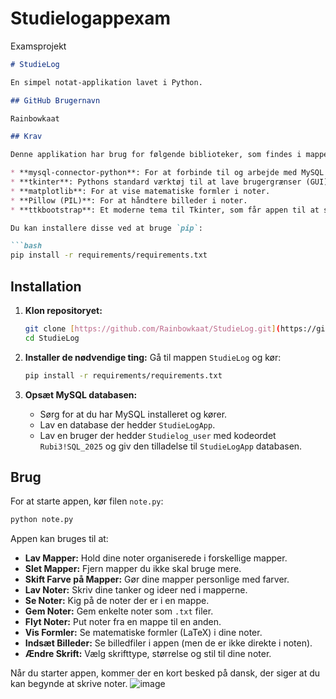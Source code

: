 # Studielogappexam
Examsprojekt
```markdown
# StudieLog

En simpel notat-applikation lavet i Python.

## GitHub Brugernavn

Rainbowkaat

## Krav

Denne applikation har brug for følgende biblioteker, som findes i mappen `requirements`:

* **mysql-connector-python**: For at forbinde til og arbejde med MySQL databasen.
* **tkinter**: Pythons standard værktøj til at lave brugergrænser (GUI).
* **matplotlib**: For at vise matematiske formler i noter.
* **Pillow (PIL)**: For at håndtere billeder i noter.
* **ttkbootstrap**: Et moderne tema til Tkinter, som får appen til at se bedre ud.

Du kan installere disse ved at bruge `pip`:

```bash
pip install -r requirements/requirements.txt
```

## Installation

1.  **Klon repositoryet:**
    ```bash
    git clone [https://github.com/Rainbowkaat/StudieLog.git](https://github.com/Rainbowkaat/StudieLog.git)
    cd StudieLog
    ```

2.  **Installer de nødvendige ting:**
    Gå til mappen `StudieLog` og kør:
    ```bash
    pip install -r requirements/requirements.txt
    ```

3.  **Opsæt MySQL databasen:**
    * Sørg for at du har MySQL installeret og kører.
    * Lav en database der hedder `StudieLogApp`.
    * Lav en bruger der hedder `Studielog_user` med kodeordet `Rubi3!SQL_2025` og giv den tilladelse til `StudieLogApp` databasen.

## Brug

For at starte appen, kør filen `note.py`:

```bash
python note.py
```

Appen kan bruges til at:

* **Lav Mapper:** Hold dine noter organiserede i forskellige mapper.
* **Slet Mapper:** Fjern mapper du ikke skal bruge mere.
* **Skift Farve på Mapper:** Gør dine mapper personlige med farver.
* **Lav Noter:** Skriv dine tanker og ideer ned i mapperne.
* **Se Noter:** Kig på de noter der er i en mappe.
* **Gem Noter:** Gem enkelte noter som `.txt` filer.
* **Flyt Noter:** Put noter fra en mappe til en anden.
* **Vis Formler:** Se matematiske formler (LaTeX) i dine noter.
* **Indsæt Billeder:** Se billedfiler i appen (men de er ikke direkte i noten).
* **Ændre Skrift:** Vælg skrifttype, størrelse og stil til dine noter.

Når du starter appen, kommer der en kort besked på dansk, der siger at du kan begynde at skrive noter.
![image](https://github.com/user-attachments/assets/81352cba-8f98-47be-8ea3-658c4ee7ddac)


